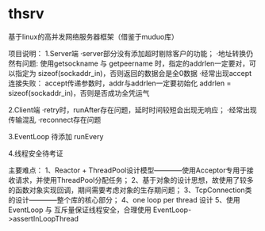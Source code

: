 # thsrv
基于linux的高并发网络服务器框架（借鉴于muduo库）

项目说明：
1.Server端
	·server部分没有添加超时剔除客户的功能；
	·地址转换仍然有问题:
		使用getsockname 与 getpeername 时，指定的addrlen一定要对，可以指定为 sizeof(sockaddr_in)，否则返回的数据会是全0数据
	·经常出现accept连接失败：
		accept传递参数时，addr与addrlen一定要初始化 addrlen = sizeof(sockaddr_in)，否则是否成功全凭运气

2.Client端
	·retry时，runAfter存在问题，延时时间较短会出现无响应；
	·经常出现传输混乱
	·reconnect存在问题

3.EventLoop 待添加 runEvery

4.线程安全待考证

主要难点：
	1、Reactor + ThreadPool设计模型————使用Acceptor专用于接收请求，并使用ThreadPool分配任务；
	2、基于对象的设计思想，故使用了较多的函数对象实现回调，期间需要考虑对象的生存期问题；
	3、TcpConnection类的设计————整个库的核心部分；
	4、one loop per thread 设计
	5、使用 EventLoop 与 互斥量保证线程安全，合理使用 EventLoop->assertInLoopThread